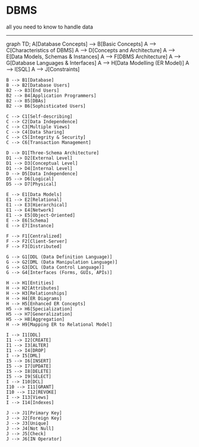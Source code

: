 # DBMS
all you need to know to handle data
__________________________________________________________
graph TD;
    A[Database Concepts] --> B[Basic Concepts]
    A --> C[Characteristics of DBMS]
    A --> D[Concepts and Architecture]
    A --> E[Data Models, Schemas & Instances]
    A --> F[DBMS Architecture]
    A --> G[Database Languages & Interfaces]
    A --> H[Data Modelling (ER Model)]
    A --> I[SQL]
    A --> J[Constraints]

    B --> B1[Database]
    B --> B2[Database Users]
    B2 --> B3[End Users]
    B2 --> B4[Application Programmers]
    B2 --> B5[DBAs]
    B2 --> B6[Sophisticated Users]

    C --> C1[Self-describing]
    C --> C2[Data Independence]
    C --> C3[Multiple Views]
    C --> C4[Data Sharing]
    C --> C5[Integrity & Security]
    C --> C6[Transaction Management]

    D --> D1[Three-Schema Architecture]
    D1 --> D2[External Level]
    D1 --> D3[Conceptual Level]
    D1 --> D4[Internal Level]
    D --> D5[Data Independence]
    D5 --> D6[Logical]
    D5 --> D7[Physical]

    E --> E1[Data Models]
    E1 --> E2[Relational]
    E1 --> E3[Hierarchical]
    E1 --> E4[Network]
    E1 --> E5[Object-Oriented]
    E --> E6[Schema]
    E --> E7[Instance]

    F --> F1[Centralized]
    F --> F2[Client-Server]
    F --> F3[Distributed]

    G --> G1[DDL (Data Definition Language)]
    G --> G2[DML (Data Manipulation Language)]
    G --> G3[DCL (Data Control Language)]
    G --> G4[Interfaces (Forms, GUIs, APIs)]

    H --> H1[Entities]
    H --> H2[Attributes]
    H --> H3[Relationships]
    H --> H4[ER Diagrams]
    H --> H5[Enhanced ER Concepts]
    H5 --> H6[Specialization]
    H5 --> H7[Generalization]
    H5 --> H8[Aggregation]
    H --> H9[Mapping ER to Relational Model]

    I --> I1[DDL]
    I1 --> I2[CREATE]
    I1 --> I3[ALTER]
    I1 --> I4[DROP]
    I --> I5[DML]
    I5 --> I6[INSERT]
    I5 --> I7[UPDATE]
    I5 --> I8[DELETE]
    I5 --> I9[SELECT]
    I --> I10[DCL]
    I10 --> I11[GRANT]
    I10 --> I12[REVOKE]
    I --> I13[Views]
    I --> I14[Indexes]

    J --> J1[Primary Key]
    J --> J2[Foreign Key]
    J --> J3[Unique]
    J --> J4[Not Null]
    J --> J5[Check]
    J --> J6[IN Operator]
